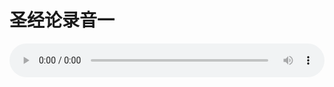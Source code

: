 # 圣经论录音一

<audio style="width: 100%;" preload="false" controls controlslist="nodownload"><source src="http://file.simai.life/audio/mp3/old/27365.mp3" type="audio/mpeg">Your browser does not support the audio element.</audio>



